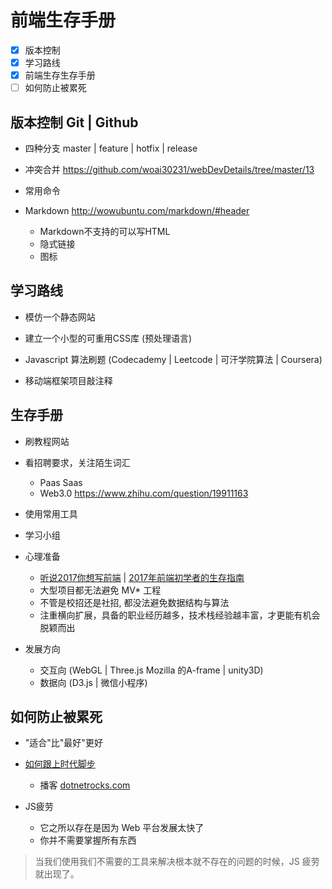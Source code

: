 # 前端生存手册

- [x] 版本控制
- [x] 学习路线
- [x] 前端生存生存手册
- [ ] 如何防止被累死

## 版本控制 Git | Github

- 四种分支 master | feature | hotfix | release
- 冲突合并 <https://github.com/woai30231/webDevDetails/tree/master/13>
- 常用命令
- Markdown <http://wowubuntu.com/markdown/#header>

  - Markdown不支持的可以写HTML
  - 隐式链接
  - 图标

## 学习路线

- 模仿一个静态网站

- 建立一个小型的可重用CSS库 (预处理语言)

- Javascript 算法刷题 (Codecademy | Leetcode | 可汗学院算法 | Coursera)

- 移动端框架项目敲注释

## 生存手册

- 刷教程网站

- 看招聘要求，关注陌生词汇

  - Paas Saas
  - Web3.0 <https://www.zhihu.com/question/19911163>

- 使用常用工具

- 学习小组

- 心理准备

  - [听说2017你想写前端](http://mp.weixin.qq.com/s/8vz1aIeVpRHmU2E2-7zzsQ) | [2017年前端初学者的生存指南](http://mp.weixin.qq.com/s/1sCU3WzRjiLcSPV0Soqi2A)
  - 大型项目都无法避免 MV* 工程
  - 不管是校招还是社招, 都没法避免数据结构与算法
  - 注重横向扩展，具备的职业经历越多，技术栈经验越丰富，才更能有机会脱颖而出

- 发展方向

  - 交互向 (WebGL | Three.js Mozilla 的A-frame | unity3D)
  - 数据向 (D3.js | 微信小程序)

## 如何防止被累死

- "适合"比"最好"更好

- [如何跟上时代脚步](https://juejin.im/post/58e59a0aa0bb9f006906aea1?utm_source=gold_browser_extension)

  - 播客 [dotnetrocks.com](https://www.dotnetrocks.com/)

- JS疲劳

  - 它之所以存在是因为 Web 平台发展太快了
  - 你并不需要掌握所有东西

> 当我们使用我们不需要的工具来解决根本就不存在的问题的时候，JS 疲劳就出现了。
